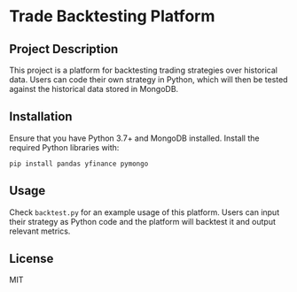 # Trade Backtesting Platform

## Project Description

This project is a platform for backtesting trading strategies over historical data. Users can code their own strategy in Python, which will then be tested against the historical data stored in MongoDB.

## Installation

Ensure that you have Python 3.7+ and MongoDB installed. Install the required Python libraries with:

`pip install pandas yfinance pymongo`


## Usage

Check `backtest.py` for an example usage of this platform. Users can input their strategy as Python code and the platform will backtest it and output relevant metrics.

## License

MIT
